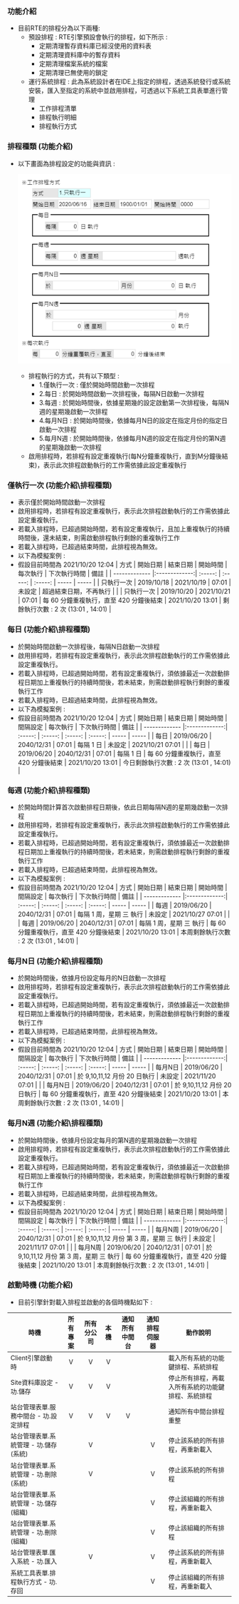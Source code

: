 ### <div id="introduction">功能介紹</div>
* 目前RTE的排程分為以下兩種:
    * 預設排程 : RTE引擎預設會執行的排程，如下所示 :
        * 定期清理暫存資料庫已經沒使用的資料表
        * 定期清理資料庫中的暫存資料
        * 定期清理檔案系統的檔案
        * 定期清理已無使用的鎖定
    * 運行系統排程 : 此為系統設計者在IDE上指定的排程，透過系統發行或系統安裝，匯入至指定的系統中並啟用排程，可透過以下系統工具表單進行管理
        * 工作排程清單
        * 排程執行明細
        * 排程執行方式

### <div id="tasktype">排程種類 <path>(功能介紹)</div>
* 以下畫面為排程設定的功能與資訊 :

    ![系統工具.排程執行方式]

    * 排程執行的方式，共有以下類型 :
        * 1.僅執行一次 : 僅於開始時間啟動一次排程
        * 2.每日 : 於開始時間啟動一次排程後，每隔N日啟動一次排程
        * 3.每週 : 於開始時間後，依據星期幾的設定啟動第一次排程後，每隔N週的星期幾啟動一次排程
        * 4.每月N日 : 於開始時間後，依據每月N日的設定在指定月份的指定日啟動一次排程
        * 5.每月N週 : 於開始時間後，依據每月N週的設定在指定月份的第N週的星期幾啟動一次排程
    * 啟用排程時，若排程有設定重複執行(每N分鐘重複執行，直到M分鐘後結束)，表示此次排程啟動執行的工作需依據此設定重複執行

### <div id="once">僅執行一次 <path>(功能介紹\排程種類)</div>
* 表示僅於開始時間啟動一次排程
* 啟用排程時，若排程有設定重複執行，表示此次排程啟動執行的工作需依據此設定重複執行。
* 若載入排程時，已超過開始時間，若有設定重複執行，且加上重複執行的持續時間後，還未結束，則需啟動排程執行剩餘的重複執行工作
* 若載入排程時，已超過結束時間，此排程視為無效。
* 以下為模擬案例 :
* 假設目前時間為 2021/10/20 12:04
|  方式  | 開始日期          | 結束日期         | 開始時間  | 每次執行  | 下次執行時間  | 備註 |
| ------------- |:-------------:| :-----: | :-----: | :-----: | ----- | ----- |
| 只執行一次 | 2019/10/18 | 2021/10/19 |  07:01 | 未設定 | 超過結束日期，不再執行 | |
| 只執行一次 | 2019/10/20 | 2021/10/21 |  07:01 | 每 60 分鐘重複執行，直至 420 分鐘後結束 | 2021/10/20 13:01 | 剩餘執行次數 : 2 次 (13:01 , 14:01) |

### <div id="perday">每日 <path>(功能介紹\排程種類)</div>
* 於開始時間啟動一次排程後，每隔N日啟動一次排程
* 啟用排程時，若排程有設定重複執行，表示此次排程啟動執行的工作需依據此設定重複執行。
* 若載入排程時，已超過開始時間，若有設定重複執行，須依據最近一次啟動排程日期加上重複執行的持續時間後，若未結束，則需啟動排程執行剩餘的重複執行工作
* 若載入排程時，已超過結束時間，此排程視為無效。
* 以下為模擬案例 :
* 假設目前時間為 2021/10/20 12:04
|  方式  | 開始日期          | 結束日期         | 開始時間  | 間隔設定 | 每次執行  | 下次執行時間  | 備註 |
| ------------- |:-------------:| :-----: | :-----: | :-----: | :-----: | ----- | ----- |
| 每日 | 2019/06/20 | 2040/12/31 |  07:01 | 每隔 1 日 | 未設定 | 2021/10/21 07:01 | |
| 每日 | 2019/06/20 | 2040/12/31 |  07:01 | 每隔 1 日 | 每 60 分鐘重複執行，直至 420 分鐘後結束 | 2021/10/20 13:01 | 今日剩餘執行次數 : 2 次 (13:01 , 14:01) |

### <div id="perweek">每週 <path>(功能介紹\排程種類)</div>
* 於開始時間計算首次啟動排程日期後，依此日期每隔N週的星期幾啟動一次排程
* 啟用排程時，若排程有設定重複執行，表示此次排程啟動執行的工作需依據此設定重複執行。
* 若載入排程時，已超過開始時間，若有設定重複執行，須依據最近一次啟動排程日期加上重複執行的持續時間後，若未結束，則需啟動排程執行剩餘的重複執行工作
* 若載入排程時，已超過結束時間，此排程視為無效。
* 以下為模擬案例 :
* 假設目前時間為 2021/10/20 12:04
|  方式  | 開始日期          | 結束日期         | 開始時間  | 間隔設定 | 每次執行  | 下次執行時間  | 備註 |
| ------------- |:-------------:| :-----: | :-----: | :-----: | :-----: | ----- | ----- |
| 每週 | 2019/06/20 | 2040/12/31 |  07:01 | 每隔 1 周，星期 三 執行 | 未設定 | 2021/10/27 07:01 | |
| 每週 | 2019/06/20 | 2040/12/31 |  07:01 | 每隔 1 周，星期 三 執行 | 每 60 分鐘重複執行，直至 420 分鐘後結束 | 2021/10/20 13:01 | 本周剩餘執行次數 : 2 次 (13:01 , 14:01) |

### <div id="dayofmonth">每月N日 <path>(功能介紹\排程種類)</div>
* 於開始時間後，依據月份設定每月的N日啟動一次排程
* 啟用排程時，若排程有設定重複執行，表示此次排程啟動執行的工作需依據此設定重複執行。
* 若載入排程時，已超過開始時間，若有設定重複執行，須依據最近一次啟動排程日期加上重複執行的持續時間後，若未結束，則需啟動排程執行剩餘的重複執行工作
* 若載入排程時，已超過結束時間，此排程視為無效。
* 以下為模擬案例 :
* 假設目前時間為 2021/10/20 12:04
|  方式  | 開始日期          | 結束日期         | 開始時間  | 間隔設定 | 每次執行  | 下次執行時間  | 備註 |
| ------------- |:-------------:| :-----: | :-----: | :-----: | :-----: | ----- | ----- |
| 每月N日 | 2019/06/20 | 2040/12/31 |  07:01 | 於 9,10,11,12 月份 20 日執行 | 未設定 | 2021/11/20 07:01 | |
| 每月N日 | 2019/06/20 | 2040/12/31 |  07:01 | 於 9,10,11,12 月份 20 日執行 | 每 60 分鐘重複執行，直至 420 分鐘後結束 | 2021/10/20 13:01 | 本周剩餘執行次數 : 2 次 (13:01 , 14:01) |

### <div id="weekofmonth">每月N週 <path>(功能介紹\排程種類)</div>
* 於開始時間後，依據月份設定每月的第N週的星期幾啟動一次排程
* 啟用排程時，若排程有設定重複執行，表示此次排程啟動執行的工作需依據此設定重複執行。
* 若載入排程時，已超過開始時間，若有設定重複執行，須依據最近一次啟動排程日期加上重複執行的持續時間後，若未結束，則需啟動排程執行剩餘的重複執行工作
* 若載入排程時，已超過結束時間，此排程視為無效。
* 以下為模擬案例 :
* 假設目前時間為 2021/10/20 12:04
|  方式  | 開始日期          | 結束日期         | 開始時間  | 間隔設定 | 每次執行  | 下次執行時間  | 備註 |
| ------------- |:-------------:| :-----: | :-----: | :-----: | :-----: | ----- | ----- |
| 每月N周 | 2019/06/20 | 2040/12/31 |  07:01 | 於 9,10,11,12 月份 第 3 周，星期 三 執行 | 未設定 | 2021/11/17 07:01 | |
| 每月N周 | 2019/06/20 | 2040/12/31 |  07:01 | 於 9,10,11,12 月份 第 3 周，星期 三 執行 | 每 60 分鐘重複執行，直至 420 分鐘後結束 | 2021/10/20 13:01 | 本周剩餘執行次數 : 2 次 (13:01 , 14:01) |

### <div id="start">啟動時機 <path>(功能介紹)</div>
* 目前引擎針對載入排程並啟動的各個時機點如下 :

| 時機          | 所有專案         | 所有分公司  | 本機  | 通知所有中間台  | 通知排程伺服器  | 動作說明  |
| ------------- |:-------------:| :-----: | :-----: | :-----: | :-----: | ----- |
| Client引擎啟動時 | V | V | V |  |  | 載入所有系統的功能鍵排程、系統排程 |
| Site資料庫設定 - 功.儲存 | V | V | V |  |  | 停止所有排程，再載入所有系統的功能鍵排程、系統排程 |
| 站台管理表單.服務中間台 - 功.設定排程 | V | V | V | V |  | 通知所有中間台排程重整 |
| 站台管理表單.系統管理 - 功.儲存(系統) |  | V |  |  | V | 停止該系統的所有排程，再重新載入 |
| 站台管理表單.系統管理 - 功.刪除(系統) |  | V |  |  | V | 停止該系統的所有排程 |
| 站台管理表單.系統管理 - 功.儲存(組織) |  |  |  |  | V | 停止該組織的所有排程，再重新載入 |
| 站台管理表單.系統管理 - 功.刪除(組織) |  |  |  |  | V | 停止該組織的所有排程 |
| 站台管理表單.匯入系統 - 功.匯入 |  | V |  |  | V | 停止該系統的所有排程，再重新載入 |
| 系統工具表單.排程執行方式 - 功.存回 |  |  |  |  | V | 停止該組織的所有排程，再重新載入 |


[系統工具.排程執行方式]:attachment/tasksetting.png "系統工具.排程執行方式"






